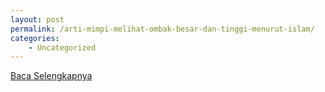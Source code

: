 ```yaml
---
layout: post
permalink: /arti-mimpi-melihat-ombak-besar-dan-tinggi-menurut-islam/
categories:
    - Uncategorized
---
```


[Baca Selengkapnya](/07)